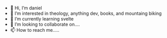 - 👋 Hi, I’m daniel
- 👀 I’m interested in theology, anything dev, books, and mountaing biking
- 🌱 I’m currently learning svelte
- 💞️ I’m looking to collaborate on....
- 📫 How to reach me.....

<!---
danielrangle/danielrangle is a ✨ special ✨ repository because its `README.md` (this file) appears on your GitHub profile.
You can click the Preview link to take a look at your changes.
--->
